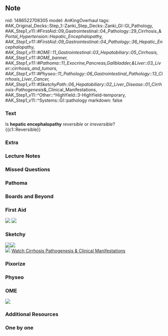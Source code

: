 ## Note
nid: 1486522708305
model: AnKingOverhaul
tags: #AK_Original_Decks::Step_1::Zanki_Step_Decks::Zanki_GI::GI_Pathology, #AK_Step1_v11::#FirstAid::09_Gastrointestinal::04_Pathology::29_Cirrhosis_&_Portal_Hypertension::Hepatic_Encephalopathy, #AK_Step1_v11::#FirstAid::09_Gastrointestinal::04_Pathology::36_Hepatic_Encephalopathy, #AK_Step1_v11::#OME::11_Gastrointestinal::03_Hepatobiliary::05_Cirrhosis, #AK_Step1_v11::#OME_banner, #AK_Step1_v11::#Pathoma::11_Exocrine,Pancreas,Gallbladder,&Liver::03_Liver::cirrhosis_and_tumors, #AK_Step1_v11::#Physeo::11_Pathology::06_Gastrointestinal_Pathology::13_Cirrhosis_Liver_Cancer, #AK_Step1_v11::#SketchyPath::06_Hepatobiliary::02_Liver_Disease::01_Cirrhosis_-_Pathogenesis_&_Clinical_Manifestations, #AK_Step1_v11::^Other::^HighYield::3-HighYield-temporary, #AK_Step1_v11::^Systems::GI::pathology
markdown: false

### Text
<div>
  Is <b>hepatic encephalopathy</b> <i>reversible</i> or
  <i>irreversible</i>?
</div>
<div>
  {{c1::Reversible}}
</div>

### Extra


### Lecture Notes


### Missed Questions


### Pathoma


### Boards and Beyond


### First Aid
<img src="tmphzA_mH.png"> <img src="tmpkHXT6e.png">

### Sketchy
<div><img src=
"Screen%20Shot%202020-01-27%20at%2010.10.53%20AM.JPG"><img src=
"Screen%20Shot%202020-01-27%20at%2010.11.06%20AM.JPG"></div><img src="Zoverall%20picture%20(61).JPG">
<a href=
"https://dashboard.sketchy.com/study/medical/courses/medical-pathophysiology/units/medical-pediatrics-hepatobiliary/videos/medical-pathophysiology-hepatobiliary-liver-disease-cirrhosis-pathogenesis-and-clinical-manifestations?utm_source=anki&utm_medium=partnership&utm_campaign=february_update&utm_content=medical">
Watch Cirrhosis Pathogenesis & Clinical Manifestations</a>

### Pixorize


### Physeo


### OME
<div class="ome-widget">
  <a href="https://onlinemeded.org?ref=anki"><img src=
  "_OME_AnkiFlashcards_General_7.png"></a>
</div>

### Additional Resources


### One by one

